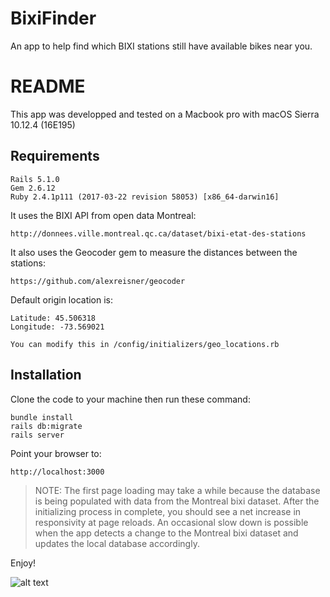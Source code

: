 # BixiFinder
An app to help find which BIXI stations still have available bikes near you.


# README

This app was developped and tested on a Macbook pro with macOS Sierra 10.12.4 (16E195)

Requirements
-------------

	Rails 5.1.0
	Gem 2.6.12
	Ruby 2.4.1p111 (2017-03-22 revision 58053) [x86_64-darwin16]


It uses the BIXI API from open data Montreal:

	http://donnees.ville.montreal.qc.ca/dataset/bixi-etat-des-stations

It also uses the Geocoder gem to measure the distances between the stations:

	https://github.com/alexreisner/geocoder

Default origin location is:
 
	Latitude: 45.506318
	Longitude: -73.569021

	You can modify this in /config/initializers/geo_locations.rb


Installation
------------

Clone the code to your machine then run these command:

	bundle install
	rails db:migrate
	rails server

Point your browser to:

	http://localhost:3000

> NOTE:
> The first page loading may take a while because the database
> is being populated with data from the Montreal bixi dataset.
> After the initializing process in complete, 
> you should see a net increase in responsivity at page reloads.
> An occasional slow down is possible when the app detects a change
> to the Montreal bixi dataset and updates the local database accordingly.
 

Enjoy!


![alt text](https://cloud.githubusercontent.com/assets/44904/26007283/c8940638-370d-11e7-97ff-7aa16a91cba0.png)

